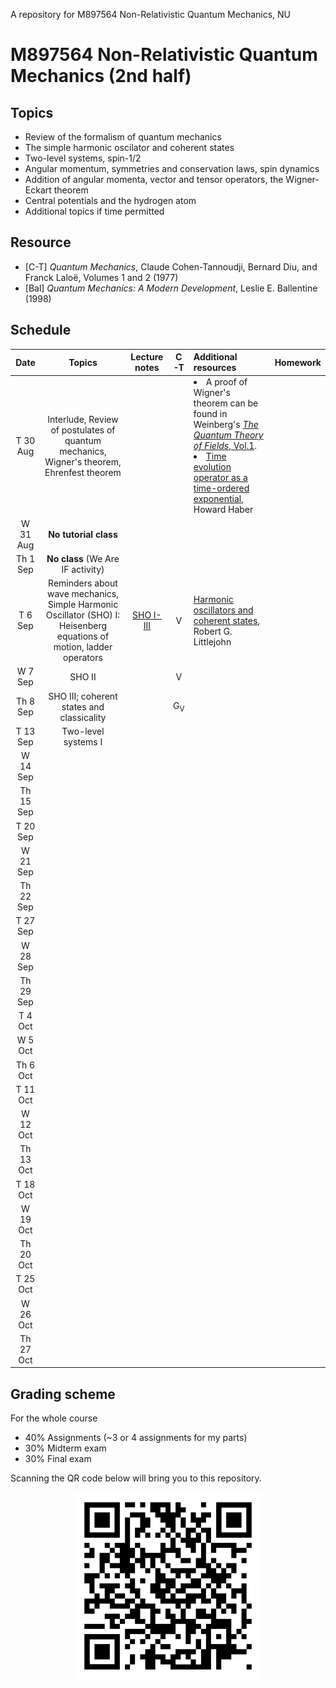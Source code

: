A repository for M897564 Non-Relativistic Quantum Mechanics, NU

# M897564 Non-Relativistic Quantum Mechanics (2nd half)

## Topics

* Review of the formalism of quantum mechanics
* The simple harmonic oscilator and coherent states
* Two-level systems, spin-1/2
* Angular momentum, symmetries and conservation laws, spin dynamics
* Addition of angular momenta, vector and tensor operators, the Wigner-Eckart theorem
* Central potentials and the hydrogen atom
* Additional topics if time permitted

## Resource

* [C-T] *Quantum Mechanics*, Claude Cohen-Tannoudji, Bernard Diu, and Franck Laloë, Volumes 1 and 2 (1977) 
* [Bal] *Quantum Mechanics: A Modern Development*, Leslie E. Ballentine (1998) 

## Schedule

|Date| Topics |Lecture notes|C-T|Additional resources|Homework|
|:--:|:------:|:-----------:|:-:|:-------------------|:------:|
|T 30 Aug|Interlude, Review of postulates of quantum mechanics, Wigner's theorem, Ehrenfest theorem|||<li> A proof of Wigner's theorem can be found in Weinberg's [*The Quantum Theory of Fields*, Vol.1](https://www.amazon.com/Quantum-Theory-Fields-Foundations/dp/0521670535). <br> <li> [Time evolution operator as a time-ordered exponential](https://web.archive.org/web/20220709154510/http://scipp.ucsc.edu/~haber/ph215/TimeOrderedExp.pdf), Howard Haber|
|W 31 Aug|**No tutorial class**|
|Th 1 Sep|**No class** (We Are IF activity)|
|T 6 Sep|Reminders about wave mechanics, Simple Harmonic Oscillator (SHO) I: Heisenberg equations of motion, ladder operators|[SHO I-III](https://github.com/Ninnat/quantum-mechanics/blob/main/lecture-notes/SHO.pdf) |V|[Harmonic oscillators and coherent states](https://web.archive.org/web/20190728092630/http://bohr.physics.berkeley.edu/classes/221/1011/notes/harmosc.pdf), Robert G. Littlejohn
|W 7 Sep|SHO II||V|
|Th 8 Sep|SHO III; coherent states and classicality||G<sub>V</sub>|
|T 13 Sep|Two-level systems I|
|W 14 Sep||
|Th 15 Sep||
|T 20 Sep|
|W 21 Sep|
|Th 22 Sep|
|T 27 Sep|
|W 28 Sep|
|Th 29 Sep|
|T 4 Oct|
|W 5 Oct|
|Th 6 Oct|
|T 11 Oct|
|W 12 Oct|
|Th 13 Oct|
|T 18 Oct|
|W 19 Oct|
|Th 20 Oct|
|T 25 Oct|
|W 26 Oct|
|Th 27 Oct|

## Grading scheme

For the whole course
* 40% Assignments (~3 or 4 assignments for my parts)
* 30% Midterm exam
* 30% Final exam

Scanning the QR code below will bring you to this repository.

<p align="center">
  <img height="300" src="qr-code.png">
</p>

